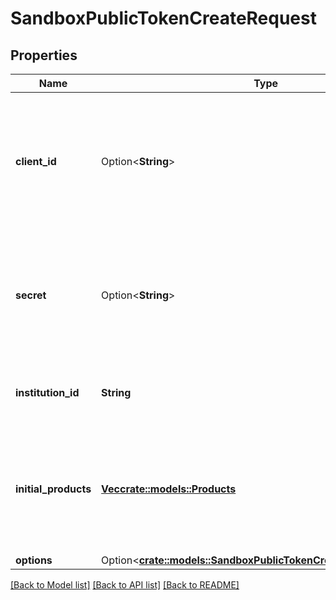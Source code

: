 # SandboxPublicTokenCreateRequest

## Properties

Name | Type | Description | Notes
------------ | ------------- | ------------- | -------------
**client_id** | Option<**String**> | Your Plaid API `client_id`. The `client_id` is required and may be provided either in the `PLAID-CLIENT-ID` header or as part of a request body. | [optional]
**secret** | Option<**String**> | Your Plaid API `secret`. The `secret` is required and may be provided either in the `PLAID-SECRET` header or as part of a request body. | [optional]
**institution_id** | **String** | The ID of the institution the Item will be associated with | 
**initial_products** | [**Vec<crate::models::Products>**](Products.md) | The products to initially pull for the Item. May be any products that the specified `institution_id`  supports. This array may not be empty. | 
**options** | Option<[**crate::models::SandboxPublicTokenCreateRequestOptions**](SandboxPublicTokenCreateRequestOptions.md)> |  | [optional]

[[Back to Model list]](../README.md#documentation-for-models) [[Back to API list]](../README.md#documentation-for-api-endpoints) [[Back to README]](../README.md)


